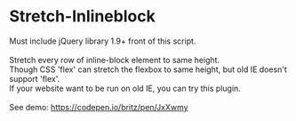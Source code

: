 # Stretch-Inlineblock

Must include jQuery library 1.9+ front of this script.<br><br>
Stretch every row of inline-block element to same height.<br>
Though CSS 'flex' can stretch the flexbox to same height, but old IE doesn't support 'flex'.<br>
If your website want to be run on old IE, you can try this plugin.<br><br>
See demo: https://codepen.io/britz/pen/JxXwmy
